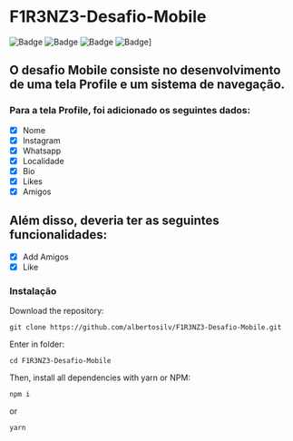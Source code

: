 # F1R3NZ3-Desafio-Mobile
![Badge](https://img.shields.io/badge/React%20Native-0.41-blue)
![Badge](https://img.shields.io/badge/nodejs-15.14.0-brightgreen)
![Badge](https://img.shields.io/badge/npm-7.16.0-blue)
![Badge](https://img.shields.io/badge/react-16.3.1-blue)]

## O desafio Mobile consiste no desenvolvimento de uma tela Profile e um sistema de navegação.
### Para a tela Profile, foi adicionado os seguintes dados:

- [x] Nome
- [x] Instagram
- [x] Whatsapp
- [x] Localidade
- [x] Bio
- [x] Likes
- [x] Amigos

## Além disso, deveria ter as seguintes funcionalidades:

- [x] Add Amigos
- [x] Like

### Instalação
Download the repository:
```
git clone https://github.com/albertosilv/F1R3NZ3-Desafio-Mobile.git
```
Enter in folder:
```
cd F1R3NZ3-Desafio-Mobile
```
Then, install all dependencies with yarn or NPM:
```
npm i
```
or
```
yarn
```
